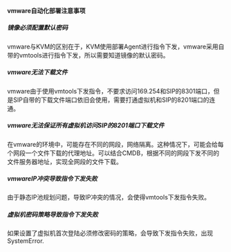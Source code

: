 #### vmware自动化部署注意事项

##### 镜像必须配置默认密码

vmware与KVM的区别在于，KVM使用部署Agent进行指令下发，vmware采用自带的vmtools进行指令下发，所以需要知道镜像的默认密码。

##### vmware无法下载文件

vmware由于使用vmtools下发指令，不要求访问169.254和SIP的8301端口，但是SIP自带的下载文件端口依旧会使用，需要打通虚拟机和SIP的8201端口的连通。

##### vmware无法保证所有虚拟机访问SIP的8201端口下载文件

在vmware的环境中，可能存在不同的网段，网络隔离。这种情况下，可能会给每个网段一个文件下载的代理地址。可以结合CMDB，根据不同的网段下发不同的文件服务器地址，实现全网段的文件下载。

##### vmwareIP冲突导致指令下发失败

由于静态IP池规划问题，导致IP冲突的情况，会使得vmtools下发指令失败。

##### 虚拟机密码策略导致指令下发失败

如果设置了虚拟机首次登陆必须修改密码的策略，会导致下发指令失败，出现SystemError.

